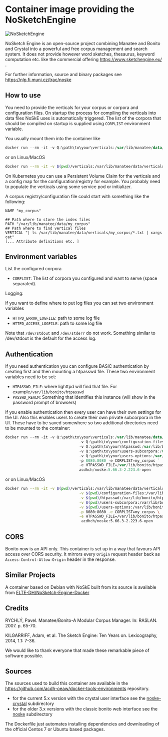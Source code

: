 Container image providing the NoSketchEngine
=======================================

![NoSketchEngine](https://nlp.fi.muni.cz/trac/noske/raw-attachment/wiki/WikiStart/NoSkE_logo.png)

NoSketch Engine is an open-source project combining Manatee and Bonito and Crystal into a powerful and free corpus management and search system.
It does not provide however word sketches, thesaurus, keyword computation etc. like the commercial offering https://www.sketchengine.eu/ .

For further information, source and binary packages see https://nlp.fi.muni.cz/trac/noske

How to use
----------------

You need to provide the verticals for your corpus or corpora and configuration files.
On startup the process for compiling the verticals into data files NoSkE uses is automatically triggered.
The list of the corpora that should be compiled on startup is supplied using `CORPLIST` environment variable.

You usually mount them into the container like

```powershell
docker run --rm -it -v Q:\path\to\your\verticals:/var/lib/manatee/data/verticals -v Q:\path\to\your\configuration-files:/var/lib/manatee/registry -p 8080:8080 -e CORPLIST=my_corpus  acdhch/noske:5.66.3-2.223.6-open
```
or on Linux/MacOS
```bash
docker run --rm -it -v $(pwd)/verticals:/var/lib/manatee/data/verticals -v $(pwd)/configuration-files:/var/lib/manatee/registry -p 8080:8080 -e CORPLIST=my_corpus acdhch/noske:5.66.3-2.223.6-open
```

On Kubernetes you can use a Persistent Volume Claim for the verticals and a config map for the configuration/registry for example.
You probably need to populate the verticals using some service pod or initializer.

A corpus registry/configuration file could start with something like the following:
```
NAME "my_corpus"

## Path where to store the index files
PATH "/var/lib/manatee/data/my_corpus"
## Path where to find vertical files
VERTICAL "| ls /var/lib/manatee/data/verticals/my_corpus/*.txt | xargs cat"
[... Attribute definitions etc. ]
```

Environment variables
--------------------------------

List the configured corpora

* `CORPLIST`: The list of corpora you configured and want to serve (space separated).

Logging:

If you want to define where to put log files you can set two environment variables
* `HTTPD_ERROR_LOGFILE`: path to some log file
* `HTTPD_ACCESS_LOGFILE`: path to some log file

Note that `/dev/stdout` and `/dev/stderr` do not work. Something similar to /dev/stdout is the default for the access log.

Authentication
---------------------

If you need authentication you can configure BASIC authentication by creating first and then mounting a htpasswd file.
These two environment variables need to be set:
* `HTPASSWD_FILE`:  where lighttpd will find that file. For example`/var/lib/bonito/htpasswd`
* `PASSWD_REALM`: Something that identifies this instance (will show in the password prompt of browsers)

If you enable authentication then every user can have their own settings for the UI.
Also this enables users to create their own private subcorpora in the UI. These have to be saved somewhere so two additional directories need to be mounted to the container:

```powershell
docker run --rm -it -v Q:\path\to\your\verticals:/var/lib/manatee/data/verticals `
                                 -v Q:\path\to\your\configuration-files:/var/lib/manatee/registry `
                                 -v Q:\path\to\your\htpasswd:/var/lib/bonito/htpasswd `
                                 -v Q:\path\to\your\users-subcorpora:/var/lib/bonito/subcorp `
                                 -v Q:\path\to\your\users-options:/var/lib/bonito/options `                                
                                 -p 8080:8080 -e CORPLIST=my_corpus `
                                 -e HTPASSWD_FILE=/var/lib/bonito/htpasswd -e PASSWD_REALM=my_noske `
                                 acdhch/noske:5.66.3-2.223.6-open
```
or on Linux/MacOS
```bash
docker run --rm -it -v $(pwd)/verticals:/var/lib/manatee/data/verticals \
                                 -v $(pwd)/configuration-files:/var/lib/manatee/registry \
                                 -v $(pwd)/htpasswd:/var/lib/bonito/htpasswd \
                                 -v $(pwd)/users-subcorpora:/var/lib/bonito/subcorp \
                                 -v $(pwd)/users-options:/var/lib/bonito/options \
                                 -p 8080:8080 -e CORPLIST=my_corpus \
                                 -e HTPASSWD_FILE=/var/lib/bonito/htpasswd -e PASSWD_REALM=my_noske \
                                  acdhch/noske:5.66.3-2.223.6-open
```

CORS
-------

Bonito now is an API only. This container is set up in a way that favours API access over CORS security. It mirrors every `Origin` request header back as `Access-Control-Allow-Origin` header in the response.

Similar Projects
----------------------

A container based on Debian with NoSkE built from its source is available from [ELTE-DH/NoSketch-Engine-Docker](https://hub.docker.com/r/eltedh/nosketch-engine)

Credits
----------

RYCHLÝ, Pavel. Manatee/Bonito-A Modular Corpus Manager. In: RASLAN. 2007. p. 65-70.

KILGARRIFF, Adam, et al. The Sketch Engine: Ten Years on. Lexicography, 2014, 1.1: 7-36.

We would like to thank everyone that made these remarkable piece of software possible.

Sources
-----------

The sources used to build this container are available in the https://github.com/acdh-oeaw/docker-tools-environments repository.
* for the current 5.x  version with the crystal user interface see the [noske-crystal](https://github.com/acdh-oeaw/docker-tools-environments/tree/master/noske_crystal) subdirectory
* for the older 3.x versions with the classic bonito web interface see the [noske](https://github.com/acdh-oeaw/docker-tools-environments/tree/master/noske) subdirectory

The Dockerfile just automates installing dependencies and downloading of the official Centos 7 or Ubuntu based packages.